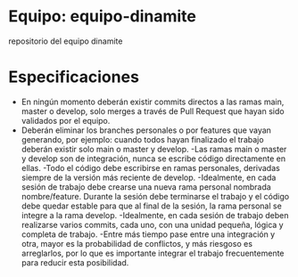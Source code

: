 # Equipo: equipo-dinamite
repositorio del equipo dinamite

# Especificaciones
- En ningún momento deberán existir commits directos a las ramas main, master o develop, solo merges a través de Pull Request que hayan sido validados por el equipo.
- Deberán eliminar los branches personales o por features que vayan generando, por ejemplo: cuando todos hayan finalizado el trabajo deberán existir solo main o master y develop.
-Las ramas main o master y develop son de integración, nunca se escribe código directamente en ellas.
-Todo el código debe escribirse en ramas personales, derivadas siempre de la versión más reciente de develop.
-Idealmente, en cada sesión de trabajo debe crearse una nueva rama personal nombrada nombre/feature. Durante la sesión debe terminarse el trabajo y el código debe quedar estable para que al final de la sesión, la rama personal se integre a la rama develop.
-Idealmente, en cada sesión de trabajo deben realizarse varios commits, cada uno, con una unidad pequeña, lógica y completa de trabajo.
-Entre más tiempo pase entre una integración y otra, mayor es la probabilidad de conflictos, y más riesgoso es arreglarlos, por lo que es importante integrar el trabajo frecuentemente para reducir esta posibilidad.
